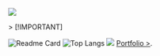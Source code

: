 <p>
  <a href="https://skillicons.dev">
    <img src="https://skillicons.dev/icons?i=html,css,js,react,ts,bootstrap,htmx,php,sass,java,py,svelte,yarn,swift,jest,mongodb,mysql,nextjs,nodejs,express,flutter,npm,vite,git,bash,powershell&theme=dark" />
  </a>
</p>
> [!IMPORTANT]

![Readme Card](https://github-readme-stats.vercel.app/api/pin/?username=YamaiKaguya&repo=About-me&bg_color=000000&text_color=c6c6c6&card_width=500&title_color=ffffff&icon_color=b29bc9&border_color=000000)
![Top Langs](https://github-readme-stats.vercel.app/api/top-langs/?username=YamaiKaguya&layout=compact&bg_color=000000&text_color=ffffff&card_width=500&title_color=ffffff&border_color=000000)
![](https://komarev.com/ghpvc/?username=YamaiKaguya&color=orange&style=pixel)
[Portfolio >](https://pages.github.com/).
